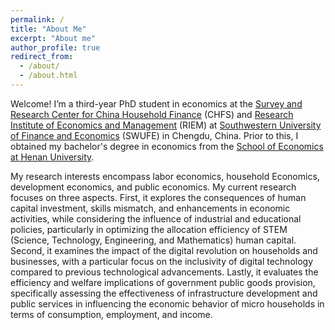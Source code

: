 ```yaml
---
permalink: /
title: "About Me"
excerpt: "About me"
author_profile: true
redirect_from: 
  - /about/
  - /about.html
---
```


Welcome! I’m a third-year PhD student in economics at the [Survey and Research Center for China Household Finance](https://chfs.swufe.edu.cn/) (CHFS) and [Research Institute of Economics and Management](https://riem.swufe.edu.cn/) (RIEM) at [Southwestern University of Finance and Economics](https://www.swufe.edu.cn/) (SWUFE) in Chengdu, China. Prior to this, I obtained my bachelor's degree in economics from the [School of Economics at Henan University](http://jjxy.henu.edu.cn/).

My research interests encompass labor economics, household Economics, development economics, and public economics. My current research focuses on three aspects. First, it explores the consequences of human capital investment, skills mismatch, and enhancements in economic activities, while considering the influence of industrial and educational policies, particularly in optimizing the allocation efficiency of STEM (Science, Technology, Engineering, and Mathematics) human capital. Second, it examines the impact of the digital revolution on households and businesses, with a particular focus on the inclusivity of digital technology compared to previous technological advancements. Lastly, it evaluates the efficiency and welfare implications of government public goods provision, specifically assessing the effectiveness of infrastructure development and public services in influencing the economic behavior of micro households in terms of consumption, employment, and income.
